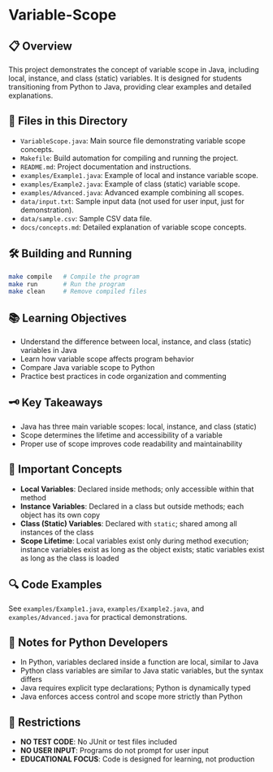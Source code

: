 # Variable-Scope

## 📋 Overview
This project demonstrates the concept of variable scope in Java, including local, instance, and class (static) variables. It is designed for students transitioning from Python to Java, providing clear examples and detailed explanations.

## 📁 Files in this Directory
- `VariableScope.java`: Main source file demonstrating variable scope concepts.
- `Makefile`: Build automation for compiling and running the project.
- `README.md`: Project documentation and instructions.
- `examples/Example1.java`: Example of local and instance variable scope.
- `examples/Example2.java`: Example of class (static) variable scope.
- `examples/Advanced.java`: Advanced example combining all scopes.
- `data/input.txt`: Sample input data (not used for user input, just for demonstration).
- `data/sample.csv`: Sample CSV data file.
- `docs/concepts.md`: Detailed explanation of variable scope concepts.

## 🛠 Building and Running

```bash
make compile   # Compile the program
make run       # Run the program
make clean     # Remove compiled files
```

## 📚 Learning Objectives
- Understand the difference between local, instance, and class (static) variables in Java
- Learn how variable scope affects program behavior
- Compare Java variable scope to Python
- Practice best practices in code organization and commenting

## 🗝️ Key Takeaways
- Java has three main variable scopes: local, instance, and class (static)
- Scope determines the lifetime and accessibility of a variable
- Proper use of scope improves code readability and maintainability

## 📖 Important Concepts
- **Local Variables**: Declared inside methods; only accessible within that method
- **Instance Variables**: Declared in a class but outside methods; each object has its own copy
- **Class (Static) Variables**: Declared with `static`; shared among all instances of the class
- **Scope Lifetime**: Local variables exist only during method execution; instance variables exist as long as the object exists; static variables exist as long as the class is loaded

## 🔍 Code Examples
See `examples/Example1.java`, `examples/Example2.java`, and `examples/Advanced.java` for practical demonstrations.

## 📝 Notes for Python Developers
- In Python, variables declared inside a function are local, similar to Java
- Python class variables are similar to Java static variables, but the syntax differs
- Java requires explicit type declarations; Python is dynamically typed
- Java enforces access control and scope more strictly than Python

## 🚫 Restrictions
- **NO TEST CODE**: No JUnit or test files included
- **NO USER INPUT**: Programs do not prompt for user input
- **EDUCATIONAL FOCUS**: Code is designed for learning, not production
